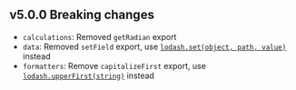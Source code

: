 ## v5.0.0 Breaking changes

- `calculations`: Removed `getRadian` export
- `data`: Removed `setField` export, use [`lodash.set(object, path, value)`](https://lodash.com/docs/4.17.15#set) instead
- `formatters`: Remove `capitalizeFirst` export, use [`lodash.upperFirst(string)`](https://lodash.com/docs/4.17.15#upperFirst) instead
